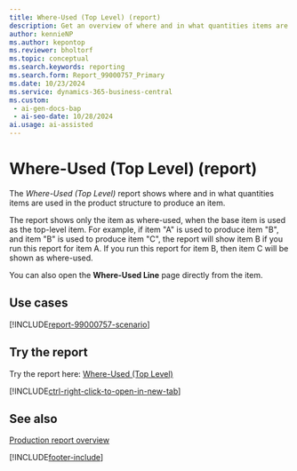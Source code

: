 ```yaml
---
title: Where-Used (Top Level) (report)
description: Get an overview of where and in what quantities items are used in the product structure of an item.
author: kennieNP
ms.author: kepontop
ms.reviewer: bholtorf
ms.topic: conceptual
ms.search.keywords: reporting
ms.search.form: Report_99000757_Primary
ms.date: 10/23/2024
ms.service: dynamics-365-business-central
ms.custom:
 - ai-gen-docs-bap
 - ai-seo-date: 10/28/2024
ai.usage: ai-assisted
---
```


# Where-Used (Top Level) (report)

The *Where-Used (Top Level)* report shows where and in what quantities items are used in the product structure to produce an item.

The report shows only the item as where-used, when the base item is used as the top-level item. For example, if item "A" is used to produce item "B", and item "B" is used to produce item "C", the report will show item B if you run this report for item A. If you run this report for item B, then item C will be shown as where-used.

You can also open the **Where-Used Line** page directly from the item.


## Use cases

[!INCLUDE[report-99000757-scenario](../includes/report-99000757-scenario-include.md)]

<!-- 

Prompt

Below is a report in an ERP system. Provide 3-4 use cases for different personas working with production or manufacturing.

Format like this:    
  
As a <persona>, use the report to    
* use case 1  
* use case 2    

Do not capitalize the persona names. 

Do not start lines with "Use the data to"

## Report name
Where-Used (Top Level)

## Report description
The *Where-Used (Top Level)* report shows where and in what quantities items are used in the product structure to produce an item.
The report shows only the item as where-used, when the base item is used as the top-level item. For example, if item "A" is used to produce item "B", and item "B" is used to produce item "C", the report will show item B if you run this report for item A. If you run this report for item B, then item C will be shown as where-used.
You can also open the **Where-Used Line** page directly from the item.

### What the report does

### Use cases
Get an overview of where and in what quantities items are used in the product structure of an item.

Please include your data sources and URLs

-->


## Try the report

Try the report here: [Where-Used (Top Level)](https://businesscentral.dynamics.com?report=99000757)

[!INCLUDE[ctrl-right-click-to-open-in-new-tab](../includes/ctrl-right-click-to-open-in-new-tab.md)]


## See also

[Production report overview](../production-reports.md)

[!INCLUDE[footer-include](../includes/footer-banner.md)]